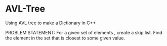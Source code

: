 # AVL-Tree
Using AVL tree to make a Dictionary in C++

PROBLEM STATEMENT: For a given set of elements , create a skip list. Find the element in the set that is closest to some given value.
